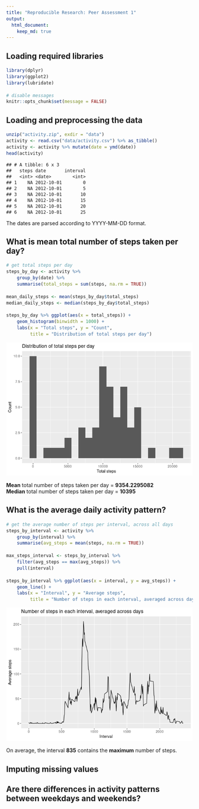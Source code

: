 ```yaml
---
title: "Reproducible Research: Peer Assessment 1"
output: 
  html_document:
    keep_md: true
---
```


## Loading required libraries


```r
library(dplyr)
library(ggplot2)
library(lubridate)

# disable messages
knitr::opts_chunk$set(message = FALSE)
```

## Loading and preprocessing the data


```r
unzip("activity.zip", exdir = "data")
activity <- read.csv("data/activity.csv") %>% as_tibble()
activity <- activity %>% mutate(date = ymd(date))
head(activity)
```

```
## # A tibble: 6 x 3
##   steps date       interval
##   <int> <date>        <int>
## 1    NA 2012-10-01        0
## 2    NA 2012-10-01        5
## 3    NA 2012-10-01       10
## 4    NA 2012-10-01       15
## 5    NA 2012-10-01       20
## 6    NA 2012-10-01       25
```
The dates are parsed according to YYYY-MM-DD format.

## What is mean total number of steps taken per day?


```r
# get total steps per day
steps_by_day <- activity %>% 
    group_by(date) %>% 
    summarise(total_steps = sum(steps, na.rm = TRUE))

mean_daily_steps <- mean(steps_by_day$total_steps)
median_daily_steps <- median(steps_by_day$total_steps)

steps_by_day %>% ggplot(aes(x = total_steps)) +
    geom_histogram(binwidth = 1000) +
    labs(x = "Total steps", y = "Count",
         title = "Distribution of total steps per day")
```

![](PA1_template_files/figure-html/daily_steps-1.png)<!-- -->

**Mean** total number of steps taken per day = **9354.2295082** \
**Median** total number of steps taken per day = **10395**

## What is the average daily activity pattern?


```r
# get the average number of steps per interval, across all days
steps_by_interval <- activity %>% 
    group_by(interval) %>% 
    summarise(avg_steps = mean(steps, na.rm = TRUE))

max_steps_interval <- steps_by_interval %>%
    filter(avg_steps == max(avg_steps)) %>% 
    pull(interval)

steps_by_interval %>% ggplot(aes(x = interval, y = avg_steps)) +
    geom_line() +
    labs(x = "Interval", y = "Average steps",
         title = "Number of steps in each interval, averaged across days")
```

![](PA1_template_files/figure-html/unnamed-chunk-1-1.png)<!-- -->

On average, the interval **835** contains the **maximum**
number of steps.

## Imputing missing values



## Are there differences in activity patterns between weekdays and weekends?
